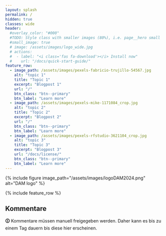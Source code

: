 ```yaml
---
layout: splash
permalink: /
hidden: true
classes: wide
header:
  #overlay_color: "#000"
  #TODO: Style class with smaller images (80%), i.e. page__hero small
  #small_image: true
  # image: /assets/images/logo_wide.jpg
  # actions:
  #  - label: "<i class='fas fa-download'></i> Install now"
  #    url: "/docs/quick-start-guide/"
feature_row:
  - image_path: /assets/images/pexels-fabricio-trujillo-54567.jpg
    alt: "topic 1"
    title: "Topic 1"
    excerpt: "Blogpost 1"
    url: "/"
    btn_class: "btn--primary"
    btn_label: "Learn more"
  - image_path: /assets/images/pexels-mike-1171084_crop.jpg
    alt: "topic 2"
    title: "Topic 2"
    excerpt: "Blogpost 2"
    url: "/"
    btn_class: "btn--primary"
    btn_label: "Learn more"
  - image_path: /assets/images/pexels-rfstudio-3621104_crop.jpg
    alt: "topic 3"
    title: "Topic 3"
    excerpt: "Blogpost 3"
    url: "/docs/license/"
    btn_class: "btn--primary"
    btn_label: "Learn more"
---
```


{% include figure image_path="/assets/images/logoDAM2024.png" alt="DAM logo" %}

{% include feature_row %}

<h2 id="page-title" class="page__title p-name" itemprop="headline">
Kommentare
</h2>

<p class="notice--info"><strong>&#x1F6C8;</strong> Kommentare müssen manuell freigegeben werden. Daher kann es bis zu einem Tag dauern bis diese hier erscheinen.</p>

<script defer src="https://85.215.39.85/js/commento.js"></script>
<div id="commento"></div>